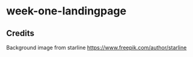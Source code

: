 # week-one-landingpage

## Credits
Background image from starline https://www.freepik.com/author/starline 